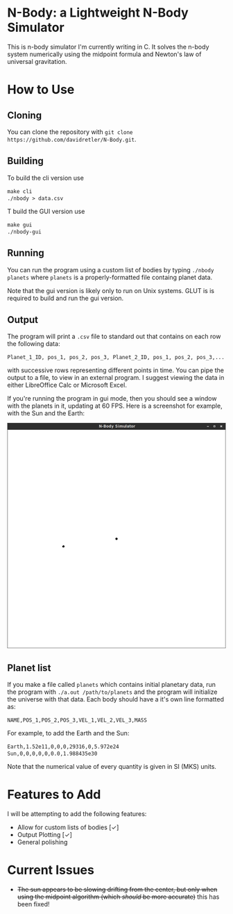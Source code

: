 # N-Body: a Lightweight N-Body Simulator

This is n-body simulator I'm currently writing in C. It solves the n-body system
numerically using the midpoint formula and Newton's law of universal
gravitation.

# How to Use

## Cloning

You can clone the repository with
`git clone https://github.com/davidretler/N-Body.git`.

## Building
To build the cli version use

    make cli
    ./nbody > data.csv

T build the GUI version use

    make gui
    ./nbody-gui

## Running

You can run the program using a custom list of bodies by typing `./nbody planets` where `planets` is a properly-formatted file containg planet data.

Note that the gui version is likely only to run on Unix systems. GLUT is is required to build and run the gui version.

## Output

The program will print a `.csv` file to standard out that contains on each row the following data:

    Planet_1_ID, pos_1, pos_2, pos_3, Planet_2_ID, pos_1, pos_2, pos_3,...

with successive rows representing different points in time. You can pipe the output to a file, to view in an external program. I suggest viewing the data in either LibreOffice Calc or Microsoft Excel.

If you're running the program in gui mode, then you should see a window with the planets in it, updating at 60 FPS. Here is a screenshot for example, with the Sun and the Earth:

![Screenshot](./media/screenshot.png)

## Planet list

If you make a file called `planets` which contains initial planetary data, run the program with `./a.out /path/to/planets` and the program will initialize the universe with that data. Each body should have a it's own line formatted as:

    NAME,POS_1,POS_2,POS_3,VEL_1,VEL_2,VEL_3,MASS

For example, to add the Earth and the Sun:

    Earth,1.52e11,0,0,0,29316,0,5.972e24
    Sun,0,0,0,0,0,0.0,1.988435e30

Note that the numerical value of every quantity is given in SI (MKS) units.

# Features to Add

I will be attempting to add the following features:

* Allow for custom lists of bodies [✓]
* Output Plotting [✓]
* General polishing

# Current Issues

* ~~The sun appears to be slowing drifting from the center, but only when using the midpoint algorithm (which *should* be more accurate)~~ this has been fixed!
